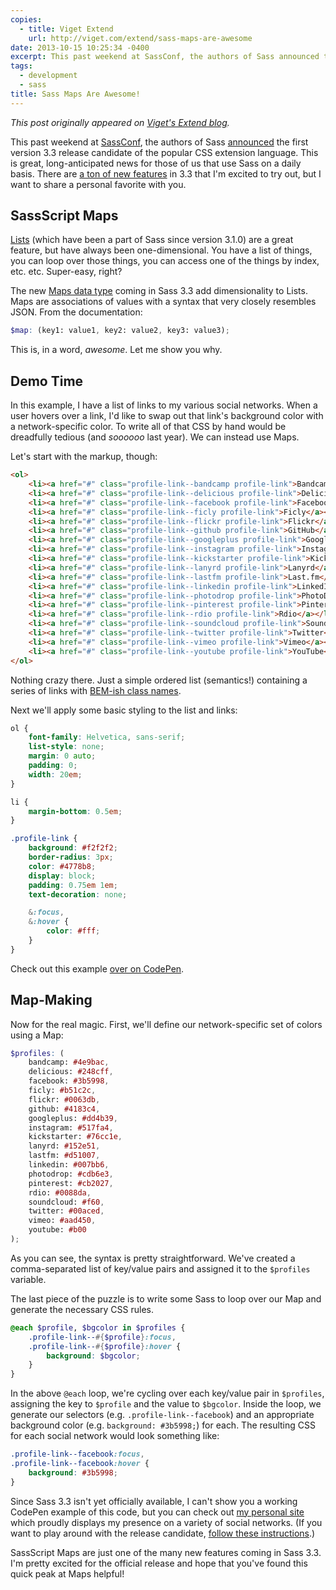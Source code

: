 ```yaml
---
copies:
  - title: Viget Extend
    url: http://viget.com/extend/sass-maps-are-awesome
date: 2013-10-15 10:25:34 -0400
excerpt: This past weekend at SassConf, the authors of Sass announced the first version 3.3 release candidate of the popular CSS extension language. There are a ton of new features in 3.3 that I'm excited to try out, but I want to share a personal favorite with you.
tags:
  - development
  - sass
title: Sass Maps Are Awesome!
---
```


_This post originally appeared on [Viget's Extend blog](http://viget.com/extend/sass-maps-are-awesome)._

This past weekend at [SassConf](http://sassconf.com/), the authors of Sass [announced](https://twitter.com/SassCSS/status/389086335505805312) the first version 3.3 release candidate of the popular CSS extension language. This is great, long-anticipated news for those of us that use Sass on a daily basis. There are [a ton of new features](https://github.com/nex3/sass/blob/master/doc-src/SASS_CHANGELOG.md) in 3.3 that I'm excited to try out, but I want to share a personal favorite with you.


## SassScript Maps

[Lists](https://github.com/nex3/sass/blob/master/doc-src/SASS_CHANGELOG.md#lists) (which have been a part of Sass since version 3.1.0) are a great feature, but have always been one-dimensional. You have a list of things, you can loop over those things, you can access one of the things by index, etc. etc. Super-easy, right?

The new [Maps data type](https://github.com/nex3/sass/blob/master/doc-src/SASS_CHANGELOG.md#sassscript-maps) coming in Sass 3.3 add dimensionality to Lists. Maps are associations of values with a syntax that very closely resembles JSON. From the documentation:

```scss
$map: (key1: value1, key2: value2, key3: value3);
```

This is, in a word, _awesome_. Let me show you why.


## Demo Time

In this example, I have a list of links to my various social networks. When a user hovers over a link, I'd like to swap out that link's background color with a network-specific color. To write all of that CSS by hand would be dreadfully tedious (and _soooooo_ last year). We can instead use Maps.

Let's start with the markup, though:

```html
<ol>
    <li><a href="#" class="profile-link--bandcamp profile-link">Bandcamp</a></li>
    <li><a href="#" class="profile-link--delicious profile-link">Delicious</a></li>
    <li><a href="#" class="profile-link--facebook profile-link">Facebook</a></li>
    <li><a href="#" class="profile-link--ficly profile-link">Ficly</a></li>
    <li><a href="#" class="profile-link--flickr profile-link">Flickr</a></li>
    <li><a href="#" class="profile-link--github profile-link">GitHub</a></li>
    <li><a href="#" class="profile-link--googleplus profile-link">Google+</a></li>
    <li><a href="#" class="profile-link--instagram profile-link">Instagram</a></li>
    <li><a href="#" class="profile-link--kickstarter profile-link">Kickstarter</a></li>
    <li><a href="#" class="profile-link--lanyrd profile-link">Lanyrd</a></li>
    <li><a href="#" class="profile-link--lastfm profile-link">Last.fm</a></li>
    <li><a href="#" class="profile-link--linkedin profile-link">LinkedIn</a></li>
    <li><a href="#" class="profile-link--photodrop profile-link">PhotoDrop</a></li>
    <li><a href="#" class="profile-link--pinterest profile-link">Pinterest</a></li>
    <li><a href="#" class="profile-link--rdio profile-link">Rdio</a></li>
    <li><a href="#" class="profile-link--soundcloud profile-link">SoundCloud</a></li>
    <li><a href="#" class="profile-link--twitter profile-link">Twitter</a></li>
    <li><a href="#" class="profile-link--vimeo profile-link">Vimeo</a></li>
    <li><a href="#" class="profile-link--youtube profile-link">YouTube</a></li>
</ol>
```

Nothing crazy there. Just a simple ordered list (semantics!) containing a series of links with [BEM-ish class names](http://csswizardry.com/2013/01/mindbemding-getting-your-head-round-bem-syntax/).

Next we'll apply some basic styling to the list and links:

```css
ol {
    font-family: Helvetica, sans-serif;
    list-style: none;
    margin: 0 auto;
    padding: 0;
    width: 20em;
}

li {
    margin-bottom: 0.5em;
}

.profile-link {
    background: #f2f2f2;
    border-radius: 3px;
    color: #4778b8;
    display: block;
    padding: 0.75em 1em;
    text-decoration: none;

    &:focus,
    &:hover {
        color: #fff;
    }
}
```

Check out this example [over on CodePen](http://codepen.io/jgarber/pen/amDlI).


## Map-Making

Now for the real magic. First, we'll define our network-specific set of colors using a Map:

```scss
$profiles: (
    bandcamp: #4e9bac,
    delicious: #248cff,
    facebook: #3b5998,
    ficly: #b51c2c,
    flickr: #0063db,
    github: #4183c4,
    googleplus: #dd4b39,
    instagram: #517fa4,
    kickstarter: #76cc1e,
    lanyrd: #152e51,
    lastfm: #d51007,
    linkedin: #007bb6,
    photodrop: #cdb6e3,
    pinterest: #cb2027,
    rdio: #0088da,
    soundcloud: #f60,
    twitter: #00aced,
    vimeo: #aad450,
    youtube: #b00
);
```

As you can see, the syntax is pretty straightforward. We've created a comma-separated list of key/value pairs and assigned it to the `$profiles` variable.

The last piece of the puzzle is to write some Sass to loop over our Map and generate the necessary CSS rules.

```scss
@each $profile, $bgcolor in $profiles {
    .profile-link--#{$profile}:focus,
    .profile-link--#{$profile}:hover {
        background: $bgcolor;
    }
}
```

In the above `@each` loop, we're cycling over each key/value pair in `$profiles`, assigning the key to `$profile` and the value to `$bgcolor`. Inside the loop, we generate our selectors (e.g. `.profile-link--facebook`) and an appropriate background color (e.g. `background: #3b5998;`) for each. The resulting CSS for each social network would look something like:

```css
.profile-link--facebook:focus,
.profile-link--facebook:hover {
    background: #3b5998;
}
```

Since Sass 3.3 isn't yet officially available, I can't show you a working CodePen example of this code, but you can check out [my personal site](http://sixtwothree.org/) which proudly displays my presence on a variety of social networks. (If you want to play around with the release candidate, [follow these instructions](http://rubygems.org/gems/sass/versions/3.3.0.rc.1).)

SassScript Maps are just one of the many new features coming in Sass 3.3. I'm pretty excited for the official release and hope that you've found this quick peak at Maps helpful!